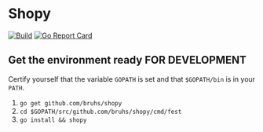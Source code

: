 # Shopy

[![Build](https://img.shields.io/travis/bruhs/shopy.svg?style=flat-square)](https://travis-ci.org/bruhs/shopy)
[![Go Report Card](https://goreportcard.com/badge/github.com/bruhs/shopy?style=flat-square)](https://goreportcard.com/report/bruhs/shopy)

## Get the environment ready FOR DEVELOPMENT

Certify yourself that the variable `GOPATH` is set and that `$GOPATH/bin` is in your `PATH`.

1. `go get github.com/bruhs/shopy`
2. `cd $GOPATH/src/github.com/bruhs/shopy/cmd/fest`
3. `go install && shopy`
